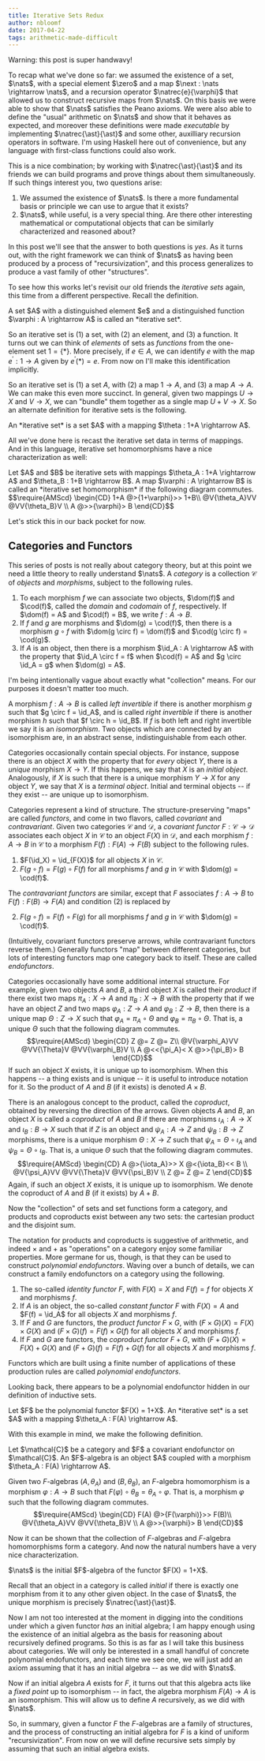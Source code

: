 ```yaml
---
title: Iterative Sets Redux
author: nbloomf
date: 2017-04-22
tags: arithmetic-made-difficult
---
```


Warning: this post is super handwavy!

To recap what we've done so far: we assumed the existence of a set, $\nats$, with a special element $\zero$ and a map $\next : \nats \rightarrow \nats$, and a recursion operator $\natrec{e}{\varphi}$ that allowed us to construct recursive maps from $\nats$. On this basis we were able to show that $\nats$ satisfies the Peano axioms. We were also able to define the "usual" arithmetic on $\nats$ and show that it behaves as expected, and moreover these definitions were made *executable* by implementing $\natrec{\ast}{\ast}$ and some other, auxilliary recursion operators in software. I'm using Haskell here out of convenience, but any language with first-class functions could also work.

This is a nice combination; by working with $\natrec{\ast}{\ast}$ and its friends we can build programs and prove things about them simultaneously. If such things interest you, two questions arise:

1. We assumed the existence of $\nats$. Is there a more fundamental basis or principle we can use to argue that it exists?
2. $\nats$, while useful, is a very special thing. Are there other interesting mathematical or computational objects that can be similarly characterized and reasoned about?

In this post we'll see that the answer to both questions is *yes*. As it turns out, with the right framework we can think of $\nats$ as having been produced by a process of "recursivization", and this process generalizes to produce a vast family of other "structures".

To see how this works let's revisit our old friends the *iterative sets* again, this time from a different perspective. Recall the definition.

<div class="result">
<div class="defn"><p>
A set $A$ with a distinguished element $e$ and a distinguished function $\varphi : A \rightarrow A$ is called an *iterative set*.
</p></div>
</div>

So an iterative set is (1) a set, with (2) an element, and (3) a function. It turns out we can think of *elements* of sets as *functions* from the one-element set $1 = \{\ast\}$. More precisely, if $e \in A$, we can identify $e$ with the map $e^\prime : 1 \rightarrow A$ given by $e^\prime(\ast) = e$. From now on I'll make this identification implicitly.

So an iterative set is (1) a set $A$, with (2) a map $1 \rightarrow A$, and (3) a map $A \rightarrow A$. We can make this even more succinct. In general, given two mappings $U \rightarrow X$ and $V \rightarrow X$, we can "bundle" them together as a single map $U+V \rightarrow X$. So an alternate definition for iterative sets is the following.

<div class="result">
<div class="defn"><p>
An *iterative set* is a set $A$ with a mapping $\theta : 1+A \rightarrow A$.
</p></div>
</div>

All we've done here is recast the iterative set data in terms of mappings. And in this language, iterative set homomorphisms have a nice characterization as well:

<div class="result">
<div class="defn"><p>
Let $A$ and $B$ be iterative sets with mappings $\theta_A : 1+A \rightarrow A$ and $\theta_B : 1+B \rightarrow B$. A map $\varphi : A \rightarrow B$ is called an *iterative set homomorphism* if the following diagram commutes.
$$\require{AMScd}
\begin{CD}
1+A @>{1+\varphi}>> 1+B\\
@V{\theta_A}VV @VV{\theta_B}V \\
A @>>{\varphi}> B
\end{CD}$$
</p></div>
</div>

Let's stick this in our back pocket for now.


Categories and Functors
-----------------------

This series of posts is not really about category theory, but at this point we need a little theory to really understand $\nats$. A *category* is a collection $\mathcal{C}$ of *objects* and *morphisms*, subject to the following rules.

1. To each morphism $f$ we can associate two objects, $\dom(f)$ and $\cod(f)$, called the *domain* and *codomain* of $f$, respectively. If $\dom(f) = A$ and $\cod(f) = B$, we write $f : A \rightarrow B$.
2. If $f$ and $g$ are morphisms and $\dom(g) = \cod(f)$, then there is a morphism $g \circ f$ with $\dom(g \circ f) = \dom(f)$ and $\cod(g \circ f) = \cod(g)$.
3. If $A$ is an object, then there is a morphism $\id_A : A \rightarrow A$ with the property that $\id_A \circ f = f$ when $\cod(f) = A$ and $g \circ \id_A = g$ when $\dom(g) = A$.

I'm being intentionally vague about exactly what "collection" means. For our purposes it doesn't matter too much.

A morphism $f : A \rightarrow B$ is called *left invertible* if there is another morphism $g$ such that $g \circ f = \id_A$, and is called *right invertible* if there is another morphism $h$ such that $f \circ h = \id_B$. If $f$ is both left and right invertible we say it is an *isomorphism*. Two objects which are connected by an isomorphism are, in an abstract sense, indistinguishable from each other.

Categories occasionally contain special objects. For instance, suppose there is an object $X$ with the property that for *every* object $Y$, there is a *unique* morphism $X \rightarrow Y$. If this happens, we say that $X$ is an *initial object*. Analogously, if $X$ is such that there is a unique morphism $Y \rightarrow X$ for any object $Y$, we say that $X$ is a *terminal object*. Initial and terminal objects -- if they exist -- are unique up to isomorphism.

Categories represent a kind of structure. The structure-preserving "maps" are called *functors*, and come in two flavors, called *covariant* and *contravariant*. Given two categories $\mathcal{C}$ and $\mathcal{D}$, a *covariant functor* $F : \mathcal{C} \rightarrow \mathcal{D}$ associates each object $X$ in $\mathcal{C}$ to an object $F(X)$ in $\mathcal{D}$, and each morphism $f : A \rightarrow B$ in $\mathcal{C}$ to a morphism $F(f) : F(A) \rightarrow F(B)$ subject to the following rules.

1. $F(\id_X) = \id_{F(X)}$ for all objects $X$ in $\mathcal{C}$.
2. $F(g \circ f) = F(g) \circ F(f)$ for all morphisms $f$ and $g$ in $\mathcal{C}$ with $\dom(g) = \cod(f)$.

The *contravariant functors* are similar, except that $F$ associates $f : A \rightarrow B$ to $F(f) : F(B) \rightarrow F(A)$ and condition (2) is replaced by

2. $F(g \circ f) = F(f) \circ F(g)$ for all morphisms $f$ and $g$ in $\mathcal{C}$ with $\dom(g) = \cod(f)$.

(Intuitively, covariant functors preserve arrows, while contravariant functors reverse them.) Generally functors "map" between different categories, but lots of interesting functors map one category back to itself. These are called *endofunctors*.

Categories occasionally have some additional internal structure. For example, given two objects $A$ and $B$, a third object $X$ is called their *product* if there exist two maps $\pi_A : X \rightarrow A$ and $\pi_B : X \rightarrow B$ with the property that if we have an object $Z$ and two maps $\varphi_A : Z \rightarrow A$ and $\varphi_B : Z \rightarrow B$, then there is a unique map $\Theta : Z \rightarrow X$ such that $\varphi_A = \pi_A \circ \Theta$ and $\varphi_B = \pi_B \circ \Theta$. That is, a unique $\Theta$ such that the following diagram commutes.
$$\require{AMScd}
\begin{CD}
Z @= Z @= Z\\
@V{\varphi_A}VV @VV{\Theta}V @VV{\varphi_B}V \\
A @<<{\pi_A}< X @>>{\pi_B}> B
\end{CD}$$
If such an object $X$ exists, it is unique up to isomorphism. When this happens -- a thing exists and is unique -- it is useful to introduce notation for it. So the product of $A$ and $B$ (if it exists) is denoted $A \times B$.

There is an analogous concept to the product, called the *coproduct*, obtained by reversing the direction of the arrows. Given objects $A$ and $B$, an object $X$ is called a *coproduct* of $A$ and $B$ if there are morphisms $\iota_A : A \rightarrow X$ and $\iota_B : B \rightarrow X$ such that if $Z$ is an object and $\psi_A : A \rightarrow Z$ and $\psi_B : B \rightarrow Z$ morphisms, there is a unique morphism $\Theta : X \rightarrow Z$ such that $\psi_A = \Theta \circ \iota_A$ and $\psi_B = \Theta \circ \iota_B$. That is, a unique $\Theta$ such that the following diagram commutes.
$$\require{AMScd}
\begin{CD}
A @>{\iota_A}>> X @<{\iota_B}<< B \\
@V{\psi_A}VV @VV{\Theta}V @VV{\psi_B}V \\
Z @= Z @= Z
\end{CD}$$
Again, if such an object $X$ exists, it is unique up to isomorphism. We denote the coproduct of $A$ and $B$ (if it exists) by $A+B$.

Now the "collection" of sets and set functions form a category, and products and coproducts exist between any two sets: the cartesian product and the disjoint sum.

The notation for products and coproducts is suggestive of arithmetic, and indeed $\times$ and $+$ as "operations" on a category enjoy some familiar properties. More germane for us, though, is that they can be used to construct *polynomial endofunctors*. Waving over a bunch of details, we can construct a family endofunctors on a category using the following.

1. The so-called *identity functor* $F$, with $F(X) = X$ and $F(f) = f$ for objects $X$ and morphisms $f$.
2. If $A$ is an object, the so-called *constant functor* $F$ with $F(X) = A$ and $F(f) = \id_A$ for all objects $X$ and morphisms $f$.
3. If $F$ and $G$ are functors, the *product functor* $F \times G$, with $(F \times G)(X) = F(X) \times G(X)$ and $(F \times G)(f) = F(f) \times G(f)$ for all objects $X$ and morphisms $f$.
4. If $F$ and $G$ are functors, the *coproduct functor* $F + G$, with $(F+G)(X) = F(X)+G(X)$ and $(F+G)(f) = F(f)+G(f)$ for all objects $X$ and morphisms $f$.

Functors which are built using a finite number of applications of these production rules are called *polynomial endofunctors*.

Looking back, there appears to be a polynomial endofunctor hidden in our definition of inductive sets.

<div class="result">
<div class="defn"><p>
Let $F$ be the polynomial functor $F(X) = 1+X$. An *iterative set* is a set $A$ with a mapping $\theta_A : F(A) \rightarrow A$.
</p></div>
</div>

With this example in mind, we make the following definition.

<div class="result">
<div class="defn">
Let $\mathcal{C}$ be a category and $F$ a covariant endofunctor on $\mathcal{C}$. An $F$-algebra is an object $A$ coupled with a morphism $\theta_A : F(A) \rightarrow A$.

Given two $F$-algebras $(A,\theta_A)$ and $(B,\theta_B)$, an $F$-algebra homomorphism is a morphism $\varphi : A \rightarrow B$ such that $F(\varphi) \circ \theta_B = \theta_A \circ \varphi$. That is, a morphism $\varphi$ such that the following diagram commutes.
$$\require{AMScd}
\begin{CD}
F(A) @>{F(\varphi)}>> F(B)\\
@V{\theta_A}VV @VV{\theta_B}V \\
A @>>{\varphi}> B
\end{CD}$$
</div>
</div>

Now it can be shown that the collection of $F$-algebras and $F$-algebra homomorphisms form a category. And now the natural numbers have a very nice characterization.

<div class="result">
<div class="defn">
$\nats$ is the initial $F$-algebra of the functor $F(X) = 1+X$.
</div>
</div>

Recall that an object in a category is called *initial* if there is exactly one morphism from it to any other given object. In the case of $\nats$, the unique morphism is precisely $\natrec{\ast}{\ast}$.

Now I am not too interested at the moment in digging into the conditions under which a given functor *has* an initial algebra; I am happy enough using the existence of an initial algebra as the basis for reasoning about recursively defined programs. So this is as far as I will take this business about categories. We will only be interested in a small handful of concrete polynomial endofunctors, and each time we see one, we will just add an axiom assuming that it has an initial algebra -- as we did with $\nats$.

Now if an initial algebra $A$ exists for $F$, it turns out that this algebra acts like a *fixed point* up to isomorphism -- in fact, the algebra morphism $F(A) \rightarrow A$ is an isomorphism. This will allow us to define $A$ recursively, as we did with $\nats$.

So, in summary, given a functor $F$ the $F$-algebras are a family of structures, and the process of constructing an initial algebra for $F$ is a kind of uniform "recursivization". From now on we will define recursive sets simply by assuming that such an initial algebra exists.
